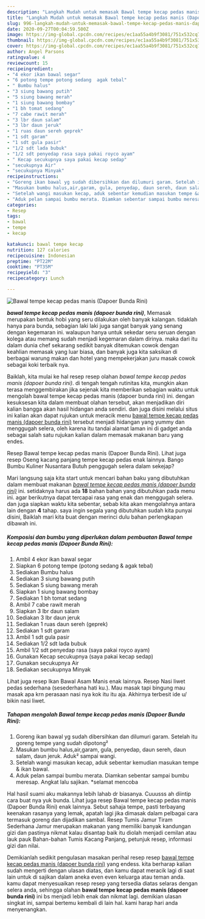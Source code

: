 ```yaml
---
description: "Langkah Mudah untuk memasak Bawal tempe kecap pedas manis (Dapoer Bunda Rini), Anti Gagal"
title: "Langkah Mudah untuk memasak Bawal tempe kecap pedas manis (Dapoer Bunda Rini), Anti Gagal"
slug: 996-langkah-mudah-untuk-memasak-bawal-tempe-kecap-pedas-manis-dapoer-bunda-rini-anti-gagal
date: 2020-09-27T00:04:59.500Z
image: https://img-global.cpcdn.com/recipes/ec1aa55a4b9f3081/751x532cq70/bawal-tempe-kecap-pedas-manis-dapoer-bunda-rini-foto-resep-utama.jpg
thumbnail: https://img-global.cpcdn.com/recipes/ec1aa55a4b9f3081/751x532cq70/bawal-tempe-kecap-pedas-manis-dapoer-bunda-rini-foto-resep-utama.jpg
cover: https://img-global.cpcdn.com/recipes/ec1aa55a4b9f3081/751x532cq70/bawal-tempe-kecap-pedas-manis-dapoer-bunda-rini-foto-resep-utama.jpg
author: Angel Parsons
ratingvalue: 4
reviewcount: 15
recipeingredient:
- "4 ekor ikan bawal segar"
- "6 potong tempe potong sedang  agak tebal"
- " Bumbu halus"
- "3 siung bawang putih"
- "5 siung bawang merah"
- "1 siung bawang bombay"
- "1 bh tomat sedang"
- "7 cabe rawit merah"
- "3 lbr daun salam"
- "3 lbr daun jeruk"
- "1 ruas daun sereh geprek"
- "1 sdt garam"
- "1 sdt gula pasir"
- "1/2 sdt lada bubuk"
- "1/2 sdt penyedap rasa saya pakai royco ayam"
- " Kecap secukupnya saya pakai kecap sedap"
- "secukupnya Air"
- "secukupnya Minyak"
recipeinstructions:
- "Goreng ikan bawal yg sudah dibersihkan dan dilumuri garam. Setelah itu goreng tempe yang sudah dipotong²"
- "Masukan bumbu halus,air,garam, gula, penyedap, daun sereh, daun salam, daun jeruk. Aduk² sampai wangi."
- "Setelah wangi masukan kecap, aduk sebentar kemudian masukan tempe &amp; ikan bawal."
- "Aduk pelan sampai bumbu merata. Diamkan sebentar sampai bumbu meresap. Angkat lalu sajikan. *selamat mencoba"
categories:
- Resep
tags:
- bawal
- tempe
- kecap

katakunci: bawal tempe kecap 
nutrition: 127 calories
recipecuisine: Indonesian
preptime: "PT22M"
cooktime: "PT35M"
recipeyield: "3"
recipecategory: Lunch

---
```



![Bawal tempe kecap pedas manis (Dapoer Bunda Rini)](https://img-global.cpcdn.com/recipes/ec1aa55a4b9f3081/751x532cq70/bawal-tempe-kecap-pedas-manis-dapoer-bunda-rini-foto-resep-utama.jpg)

<b><i>bawal tempe kecap pedas manis (dapoer bunda rini)</i></b>, Memasak merupakan bentuk hobi yang seru dilakukan oleh banyak kalangan. tidaklah hanya para bunda, sebagian laki laki juga sangat banyak yang senang dengan kegemaran ini. walaupun hanya untuk sekedar seru seruan dengan kolega atau memang sudah menjadi kegemaran dalam dirinya. maka dari itu dalam dunia chef sekarang sedikit banyak ditemukan cowok dengan keahlian memasak yang luar biasa, dan banyak juga kita saksikan di berbagai warung makan dan hotel yang mempekerjakan juru masak cowok sebagai koki terbaik nya.

Baiklah, kita mulai ke hal resep resep olahan <i>bawal tempe kecap pedas manis (dapoer bunda rini)</i>. di tengah tengah rutinitas kita, mungkin akan terasa menggembirakan jika sejenak kita memberikan sebagian waktu untuk mengolah bawal tempe kecap pedas manis (dapoer bunda rini) ini. dengan kesuksesan kita dalam membuat olahan tersebut, akan menjadikan diri kalian bangga akan hasil hidangan anda sendiri. dan juga disini melalui situs ini kalian akan dapat rujukan untuk meracik menu <u>bawal tempe kecap pedas manis (dapoer bunda rini)</u> tersebut menjadi hidangan yang yummy dan menggugah selera, oleh karena itu tandai alamat laman ini di gadget anda sebagai salah satu rujukan kalian dalam memasak makanan baru yang endes.

Resep Bawal tempe kecap pedas manis (Dapoer Bunda Rini). Lihat juga resep Oseng kacang panjang tempe kecap pedas enak lainnya. Bango Bumbu Kuliner Nusantara Butuh penggugah selera dalam sekejap?


Mari langsung saja kita start untuk mencari bahan baku yang dibutuhkan dalam membuat makanan <u><i>bawal tempe kecap pedas manis (dapoer bunda rini)</i></u> ini. setidaknya harus ada <b>18</b> bahan bahan yang dibutuhkan pada menu ini. agar berikutnya dapat tercapai rasa yang enak dan menggugah selera. dan juga siapkan waktu kita sebentar, sebab kita akan mengolahnya antara lain dengan <b>4</b> tahap. saya ingin segala yang dibutuhkan sudah kita punyai disini, Baiklah mari kita buat dengan merinci dulu bahan perlengkapan dibawah ini.

<!--inarticleads1-->

##### Komposisi dan bumbu yang diperlukan dalam pembuatan Bawal tempe kecap pedas manis (Dapoer Bunda Rini):

1. Ambil 4 ekor ikan bawal segar
1. Siapkan 6 potong tempe (potong sedang &amp; agak tebal)
1. Sediakan  Bumbu halus
1. Sediakan 3 siung bawang putih
1. Sediakan 5 siung bawang merah
1. Siapkan 1 siung bawang bombay
1. Sediakan 1 bh tomat sedang
1. Ambil 7 cabe rawit merah
1. Siapkan 3 lbr daun salam
1. Sediakan 3 lbr daun jeruk
1. Sediakan 1 ruas daun sereh (geprek)
1. Sediakan 1 sdt garam
1. Ambil 1 sdt gula pasir
1. Sediakan 1/2 sdt lada bubuk
1. Ambil 1/2 sdt penyedap rasa (saya pakai royco ayam)
1. Gunakan  Kecap secukupnya (saya pakai kecap sedap)
1. Gunakan secukupnya Air
1. Sediakan secukupnya Minyak


Lihat juga resep Ikan Bawal Asam Manis enak lainnya. Resep Nasi liwet pedas sederhana (sesederhana hati ku.). Mau masak tapi bingung mau masak apa krn perasaan nasi nya kok itu itu aja. Akhirnya terbesit ide u/ bikin nasi liwet. 

<!--inarticleads2-->

##### Tahapan mengolah Bawal tempe kecap pedas manis (Dapoer Bunda Rini):

1. Goreng ikan bawal yg sudah dibersihkan dan dilumuri garam. Setelah itu goreng tempe yang sudah dipotong²
1. Masukan bumbu halus,air,garam, gula, penyedap, daun sereh, daun salam, daun jeruk. Aduk² sampai wangi.
1. Setelah wangi masukan kecap, aduk sebentar kemudian masukan tempe &amp; ikan bawal.
1. Aduk pelan sampai bumbu merata. Diamkan sebentar sampai bumbu meresap. Angkat lalu sajikan. *selamat mencoba


Hal hasil suami aku makannya lebih lahab dr biasanya. Cuuusss ah diintip cara buat nya yuk bunda. Lihat juga resep Bawal tempe kecap pedas manis (Dapoer Bunda Rini) enak lainnya. Sebut sahaja tempe, pasti terbayang keenakan rasanya yang lemak, apatah lagi jika dimasak dalam pelbagai cara termasuk goreng dan dijadikan sambal. Resep Tumis Jamur Tiram Sederhana Jamur merupakan makanan yang memiliki banyak kandungan gizi dan pastinya nikmat kalau disantap baik itu diolah menjadi cemilan atau lauk pauk Bahan-bahan Tumis Kacang Panjang, petunjuk resep, informasi gizi dan nilai. 

Demikianlah sedikit pengulasan masakan perihal resep resep <u>bawal tempe kecap pedas manis (dapoer bunda rini)</u> yang endess. kita berharap kalian sudah mengerti dengan ulasan diatas, dan kamu dapat meracik lagi di saat lain untuk di sajikan dalam aneka even even keluarga atau teman anda. kamu dapat menyesuaikan resep resep yang tersedia diatas selaras dengan selera anda, sehingga olahan <b>bawal tempe kecap pedas manis (dapoer bunda rini)</b> ini bs menjadi lebih enak dan nikmat lagi. demikian ulasan singkat ini, sampai bertemu kembali di lain hal. kami harap hari anda menyenangkan.
